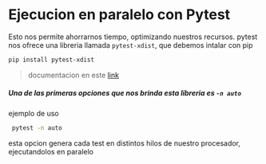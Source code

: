 # Ejecucion en paralelo con Pytest
Esto nos permite ahorrarnos tiempo, optimizando nuestros recursos. 
pytest nos ofrece una libreria llamada `pytest-xdist`, que debemos intalar con pip

```bash
pip install pytest-xdist
```
> documentacion en este [link](https://pytest-xdist.readthedocs.io/en/stable/)
##### Una de las primeras opciones que nos brinda esta libreria es `-n auto`
ejemplo de uso 
```bash
 pytest -n auto
```
esta opcion genera cada test en distintos hilos de nuestro procesador, ejecutandolos en paralelo


##### 